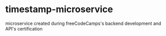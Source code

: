 # timestamp-microservice
microservice created during freeCodeCamps's backend development and API's certification
